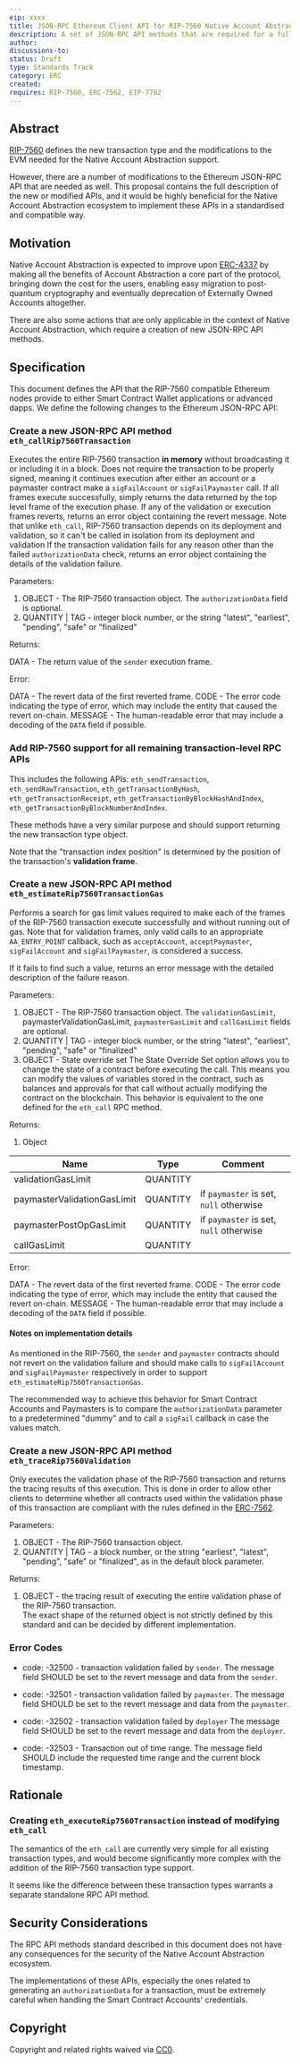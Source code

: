 ```yaml
---
eip: xxxx
title: JSON-RPC Ethereum Client API for RIP-7560 Native Account Abstraction
description: A set of JSON-RPC API methods that are required for a fully functional Native Account Abstraction protocol
author:
discussions-to:
status: Draft
type: Standards Track
category: ERC
created:
requires: RIP-7560, ERC-7562, EIP-7702
---
```


## Abstract

[RIP-7560](https://github.com/ethereum/RIPs/blob/master/RIPS/rip-7560.md) defines the new transaction type
and the modifications to the EVM needed for the Native Account Abstraction support.

However, there are a number of modifications to the Ethereum JSON-RPC API that are needed as well.
This proposal contains the full description of the new or modified APIs, and it would be highly beneficial
for the Native Account Abstraction ecosystem to implement these APIs in a standardised and compatible way.

## Motivation

Native Account Abstraction is expected to improve upon [ERC-4337](https://eips.ethereum.org/EIPS/eip-4337)
by making all the benefits of Account Abstraction a core part of the protocol, bringing down the cost for the users,
enabling easy migration to post-quantum cryptography and eventually deprecation of Externally Owned Accounts altogether.

There are also some actions that are only applicable in the context of Native Account Abstraction,
which require a creation of new JSON-RPC API methods.

## Specification

This document defines the API that the RIP-7560 compatible Ethereum nodes provide to either Smart Contract
Wallet applications or advanced dapps.
We define the following changes to the Ethereum JSON-RPC API:

### Create a new JSON-RPC API method `eth_callRip7560Transaction`

Executes the entire RIP-7560 transaction **in memory** without broadcasting it or including it in a block.
Does not require the transaction to be properly signed, meaning it continues execution after either an account
or a paymaster contract make a `sigFailAccount` or `sigFailPaymaster` call.
If all frames execute successfully, simply returns the data returned by the top level frame of the execution phase.
If any of the validation or execution frames reverts, returns an error object containing the revert message.
Note that unlike `eth_call`, RIP-7560 transaction depends on its deployment and validation,
so it can't be called in isolation from its deployment and validation
If the transaction validation fails for any reason other than the failed `authorizationData` check,
returns an error object containing the details of the validation failure.

Parameters:

1. OBJECT - The RIP-7560 transaction object.
   The `authorizationData` field is optional.
2. QUANTITY | TAG - integer block number, or the string "latest", "earliest", "pending", "safe" or "finalized"

Returns:

DATA - The return value of the `sender` execution frame.

Error:

DATA - The revert data of the first reverted frame.
CODE - The error code indicating the type of error, which may include the entity that caused the revert on-chain.
MESSAGE - The human-readable error that may include a decoding of the `DATA` field if possible.

### Add RIP-7560 support for all remaining transaction-level RPC APIs

This includes the following APIs:
`eth_sendTransaction`,
`eth_sendRawTransaction`,
`eth_getTransactionByHash`,
`eth_getTransactionReceipt`,
`eth_getTransactionByBlockHashAndIndex`,
`eth_getTransactionByBlockNumberAndIndex`.

These methods have a very similar purpose and should support returning the new transaction type object.

Note that the "transaction index position" is determined by the position of the transaction's **validation frame**.

### Create a new JSON-RPC API method `eth_estimateRip7560TransactionGas`

Performs a search for gas limit values required to make each of the frames of the RIP-7560 transaction execute
successfully and without running out of gas.
Note that for validation frames, only valid calls to an appropriate `AA_ENTRY_POINT` callback,
such as `acceptAccount`, `acceptPaymaster`, `sigFailAccount` and `sigFailPaymaster`, is considered a success.

If it fails to find such a value, returns an error message with the detailed description of the failure reason.

Parameters:

1. OBJECT - The RIP-7560 transaction object.
   The `validationGasLimit`, paymasterValidationGasLimit, `paymasterGasLimit` and `callGasLimit` fields are optional.
2. QUANTITY | TAG - integer block number, or the string "latest", "earliest", "pending", "safe" or "finalized"
3. OBJECT - State override set
   The State Override Set option allows you to change the state of a contract before executing the call. This means you
   can modify the values of variables stored in the contract, such as balances and approvals for that call without
   actually modifying the contract on the blockchain.
   This behavior is equivalent to the one defined for the `eth_call` RPC method.

Returns:

1. Object

| Name                        | Type     | Comment                                 |
|-----------------------------|----------|-----------------------------------------|
| validationGasLimit          | QUANTITY |                                         |
| paymasterValidationGasLimit | QUANTITY | if `paymaster` is set, `null` otherwise |
| paymasterPostOpGasLimit     | QUANTITY | if `paymaster` is set, `null` otherwise |
| callGasLimit                | QUANTITY |                                         |

Error:

DATA - The revert data of the first reverted frame.
CODE - The error code indicating the type of error, which may include the entity that caused the revert on-chain.
MESSAGE - The human-readable error that may include a decoding of the `DATA` field if possible.

#### Notes on implementation details

As mentioned in the RIP-7560, the `sender` and `paymaster` contracts should not revert on the validation failure
and should make calls to `sigFailAccount` and `sigFailPaymaster` respectively
in order to support `eth_estimateRip7560TransactionGas`.

The recommended way to achieve this behavior for Smart Contract Accounts and Paymasters is to compare the
`authorizationData`
parameter to a predetermined "dummy" and to call a `sigFail` callback in case the values match.

### Create a new JSON-RPC API method `eth_traceRip7560Validation`

Only executes the validation phase of the RIP-7560 transaction and returns the tracing results of this execution.
This is done in order to allow other clients to determine
whether all contracts used within the validation phase of this transaction are compliant with the rules
defined in the [ERC-7562](https://eips.ethereum.org/EIPS/eip-7562).

Parameters:

1. OBJECT - The RIP-7560 transaction object.
2. QUANTITY | TAG - a block number, or the string "earliest", "latest", "pending", "safe" or "finalized", as in the
   default block parameter.

Returns:

1. OBJECT - the tracing result of executing the entire validation phase of the RIP-7560 transaction.\
   The exact shape of the returned object is not strictly defined by this standard and can be decided
   by different implementation.

### Error Codes

* code: -32500 - transaction validation failed by `sender`.
  The message field SHOULD be set to the revert message and data from the `sender`.

* code: -32501 - transaction validation failed by `paymaster`.
  The message field SHOULD be set to the revert message and data from the `paymaster`.

* code: -32502 - transaction validation failed by `deployer`
  The message field SHOULD be set to the revert message and data from the `deployer`.

* code: -32503 - Transaction out of time range.
  The message field SHOULD include the requested time range and the current block timestamp.

## Rationale

### Creating `eth_executeRip7560Transaction` instead of modifying `eth_call`

The semantics of the `eth_call` are currently very simple for all existing transaction types, and would become
significantly more complex with the addition of the RIP-7560 transaction type support.

It seems like the difference between these transaction types warrants a separate standalone RPC API method.

## Security Considerations

The RPC API methods standard described in this document does not have any consequences for the security of the
Native Account Abstraction ecosystem.

The implementations of these APIs, especially the ones related to generating an `authorizationData` for a transaction,
must be extremely careful when handling the Smart Contract Accounts' credentials.

## Copyright

Copyright and related rights waived via [CC0](../LICENSE.md).
